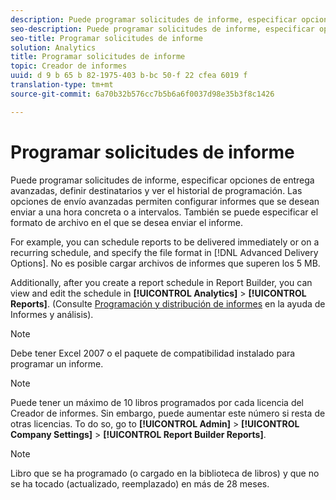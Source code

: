 ```yaml
---
description: Puede programar solicitudes de informe, especificar opciones de entrega avanzadas, definir destinatarios y ver el historial de programación. Las opciones de envío avanzadas permiten configurar informes que se desean enviar a una hora concreta o a intervalos. También se puede especificar el formato de archivo en el que se desea enviar el informe.
seo-description: Puede programar solicitudes de informe, especificar opciones de entrega avanzadas, definir destinatarios y ver el historial de programación. Las opciones de envío avanzadas permiten configurar informes que se desean enviar a una hora concreta o a intervalos. También se puede especificar el formato de archivo en el que se desea enviar el informe.
seo-title: Programar solicitudes de informe
solution: Analytics
title: Programar solicitudes de informe
topic: Creador de informes
uuid: d 9 b 65 b 82-1975-403 b-bc 50-f 22 cfea 6019 f
translation-type: tm+mt
source-git-commit: 6a70b32b576cc7b5b6a6f0037d98e35b3f8c1426

---
```



# Programar solicitudes de informe

Puede programar solicitudes de informe, especificar opciones de entrega avanzadas, definir destinatarios y ver el historial de programación. Las opciones de envío avanzadas permiten configurar informes que se desean enviar a una hora concreta o a intervalos. También se puede especificar el formato de archivo en el que se desea enviar el informe.

For example, you can schedule reports to be delivered immediately or on a recurring schedule, and specify the file format in [!DNL Advanced Delivery Options]. No es posible cargar archivos de informes que superen los 5 MB.

Additionally, after you create a report schedule in Report Builder, you can view and edit the schedule in **[!UICONTROL Analytics]** &gt; **[!UICONTROL Reports]**. (Consulte [Programación y distribución de informes](/help/analyze/reports-analytics/scheduling.md) en la ayuda de Informes y análisis).

>[!NOTE]
>
>Debe tener Excel 2007 o el paquete de compatibilidad instalado para programar un informe.

>[!NOTE]
>
>Puede tener un máximo de 10 libros programados por cada licencia del Creador de informes. Sin embargo, puede aumentar este número si resta de otras licencias. To do so, go to **[!UICONTROL Admin]** &gt; **[!UICONTROL Company Settings]** &gt; **[!UICONTROL Report Builder Reports]**.

>[!NOTE]
>
>Libro que se ha programado (o cargado en la biblioteca de libros) y que no se ha tocado (actualizado, reemplazado) en más de 28 meses.


